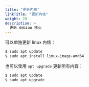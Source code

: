 ```yaml
---
title: "更新内核"
linkTitle: "更新内核"
weight: 20
description: >
  更新 debian 核心
---
```


可以单独更新 linux 内核：

```bash
$ sudo apt update
$ sudo apt install linux-image-amd64
```

也可以使用 `apt upgrade` 更新所有内容：

```bash
$ sudo apt update
$ sudo apt upgrade
```


